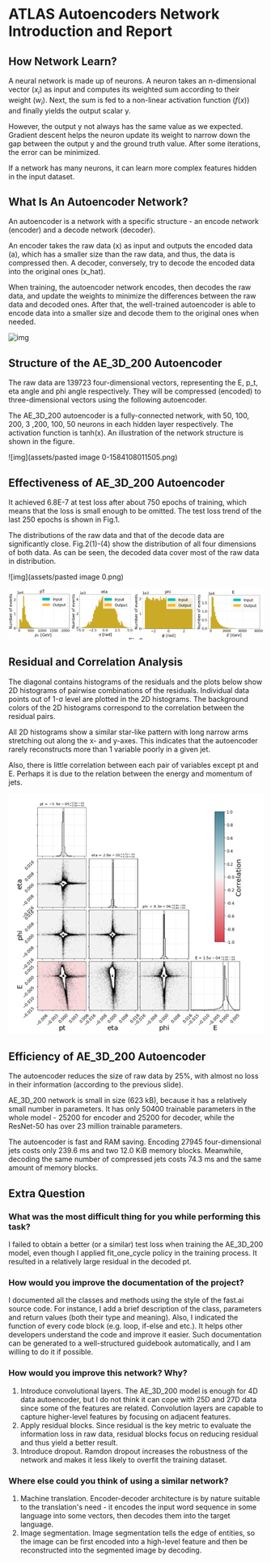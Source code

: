 # ATLAS Autoencoders Network Introduction and Report

## How Network Learn? 

A neural network is made up of neurons. A neuron takes an n-dimensional vector ($x_i$) as input and computes its weighted sum according to their weight ($w_i$). Next, the sum is fed to a non-linear activation function ($f(x)$) and finally yields the output scalar y.

However, the output y not always has the same value as we expected. Gradient descent  helps the neuron update its weight to narrow down the gap between the output y and the ground truth value. After some iterations, the error can be minimized. 

If a network has many neurons, it can learn more complex features hidden in the input dataset.

## What Is An Autoencoder Network?

An autoencoder is a network with a specific structure - an encode network (encoder) and a decode network (decoder).  

An encoder takes the raw data (x) as input and outputs the encoded data (a), which has a smaller size than the raw data, and thus, the data is compressed then. A decoder, conversely, try to decode the encoded data into the original ones (x_hat).

When training, the autoencoder network encodes, then decodes the raw data, and update the weights to minimize the differences between the raw data and decoded ones. After that, the well-trained autoencoder is able to encode data into a smaller size and decode them to the original ones when needed.

![img](https://lh5.googleusercontent.com/aJ3u7DsRorFag6lqV4PCxqdIDSTpvKC0_-FdAQlaRJotPfan8d8MqVN--PXVMz2wGafSMcIRa-YLjsV-0wF15m_osOa5iiSuPVF1t2ObN0rO8OKRSJN-8pkR66_PBO-vrtAJZ_vKNYo)

## Structure of the AE_3D_200 Autoencoder

The raw data are 139723  four-dimensional vectors, representing the E, p_t, eta angle and phi angle respectively. They will be compressed  (encoded) to three-dimensional vectors using the following autoencoder.

The AE_3D_200 autoencoder is a fully-connected network, with 50, 100, 200, 3 ,200, 100, 50 neurons in each hidden layer respectively. The activation function is tanh(x). An illustration of the network structure is shown in the figure. 

![img](assets/pasted image 0-1584108011505.png)

## Effectiveness of AE_3D_200 Autoencoder

It achieved 6.8E-7 at test loss after about 750 epochs of training, which means that the loss is small enough to be omitted. The test loss trend of the last 250 epochs is shown in Fig.1. 

The distributions of the raw data and  that of  the decode data are significantly close. Fig.2(1)-(4) show the distribution of all four dimensions of both data. As can be seen, the decoded data cover most of the raw data in distribution.

![img](assets/pasted image 0.png)

![1584107805636](assets/1584107805636.png)

## Residual and Correlation Analysis

The diagonal contains histograms of the residuals and the plots below show 2D histograms of pairwise combinations of the residuals. Individual data points out of 1-σ level  are plotted in the 2D histograms. The background colors of the 2D histograms correspond to the correlation between the residual pairs. 

All 2D histograms show a similar star-like pattern with long narrow arms stretching out along the x- and y-axes. This indicates that the autoencoder rarely reconstructs more than 1 variable poorly in a given jet.  

Also, there is little correlation between each pair of variables except pt and E. Perhaps it is due to the relation between the energy and momentum of jets.

![1584107875672](assets/1584107875672.png)

## Efficiency of AE_3D_200 Autoencoder

The autoencoder reduces the size of raw data by 25%, with almost no loss in their information (according to the previous slide).

AE_3D_200 network is small in size (623 kB), because it has a relatively small number in parameters. It has only 50400 trainable  parameters in the whole model - 25200 for encoder and 25200 for decoder, while the ResNet-50 has over 23 million trainable parameters. 

The autoencoder  is fast and RAM saving.  Encoding 27945 four-dimensional jets costs only 239.6 ms and  two 12.0 KiB memory blocks. Meanwhile, decoding the same number of compressed jets costs 74.3 ms and the same amount of memory blocks.

## Extra Question

### What was the most difficult thing for you while performing this task?

I failed to obtain a better (or a similar) test loss when training the AE_3D_200 model, even though I applied fit_one_cycle policy in the training process. It resulted in a relatively large residual in the decoded pt.

### How would you improve the documentation of the project?

I documented all the classes and methods using the style of the fast.ai source code. For instance, I add a brief description of the class, parameters and return values (both their type and meaning). Also, I indicated the function of every code block (e.g. loop, if-else and etc.). It helps other developers understand the code and improve it easier.
Such documentation can be generated to a well-structured guidebook automatically, and I am willing to do it if possible.

### How would you improve this network? Why?

1. Introduce convolutional layers. The AE_3D_200 model is enough for 4D data autoencoder, but I do not think it can cope with 25D and 27D data since some of the features are related. Convolution layers are capable to capture higher-level features by focusing on adjacent features.
2. Apply residual blocks. Since residual is the key metric to evaluate the information loss in raw data, residual blocks focus on reducing residual and thus yield a better result.
3. Introduce dropout. Ramdon dropout increases the robustness of the network and makes it less likely to overfit the training dataset.

### Where else could you think of using a similar network?

1. Machine translation. Encoder-decoder architecture is by nature suitable to the translation's need - it encodes the input word sequence in some language into some vectors, then decodes them into the target language.
2. Image segmentation. Image segmentation tells the edge of entities, so the image can be first encoded into a high-level feature and then be reconstructed into the segmented image by decoding.